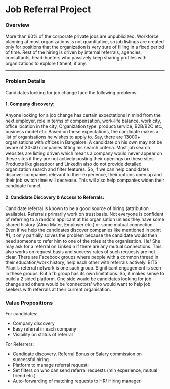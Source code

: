 # Job Referral Project

### Overview

More than 60% of the corporate private jobs are unpublicized. Workforce planning at most organizations is not quantitative, so job listings are created only for positions that the organization is very sure of filling in a fixed period of time. Rest of the hiring is driven by internal referrals, agencies, consultants, head-hunters who passively keep sharing profiles with organizations to explore fitment, if any.
<hr>

### Problem Details

Candidates looking for job change face the following problems:

#### 1. Company discovery: 

Anyone looking for a job change has certain expectations in mind from the next employer, role in terms of compensation, work-life balance, work city, office location in the city, Organization type: product/service, B2B/B2C etc., business model etc.
Based on these expectations, the candidate makes a list of organisations he wishes to apply to. Say, there are 13000+ organisations with offices in Bangalore. A candidate on his own may not be aware of 30-40 companies fitting his search criteria. Most job search websites are listing driven which means a company would never appear on these sites if they are not actively posting their openings on these sites. Products like glassdoor and LinkedIn also do not provide detailed organization search and filter features. 
So, if we can help candidates discover companies relevant to their experience, their options open up and their job switch time will decrease. This will also help companies widen their candidate funnel.

#### 2. Candidate Discovery & Access to Referrals:

Candidate referral is known to be a good source of hiring (attribution available). Referrals primarily work on trust basis. Not everyone is confident of referring to a random applicant at his organisation unless they have some shared history (Alma Mater, Employer etc.) or some mutual connection. 
Even if we help the candidates discover companies like mentioned in point #1, it only partially solves the problem because the candidate would then need someone to refer him to one of the roles at the organisation. He/ She may ask for a referral on LinkedIn if there are any mutual connections. This also works on request basis and success rates of such requests are not clear.
There are Facebook groups where people with a common thread in their education/work history, help each other with referrals actively. BITS Pilani’s referral network is one such group. Significant engagement is seen in these groups. But a fb group has its own limitations.
So, it makes sense to build a 2 sided platform. One side would be candidates looking for job change and others would be ‘connectors’ who would want to help job seekers with referrals at their current organisation.

### Value Propositions

For candidates:
-	Company discovery
-	Easy referral in each company
-	Visibility on status of referral

For Referrers:
-	Candidate discovery. Referral Bonus or Salary commission on successful hiring. 
-	Platform to manage referral request:
-	Set filters on who can send referral requests (min experience, mutual friend etc.)
-	Auto-forwarding of matching requests to HR/ Hiring manager.

